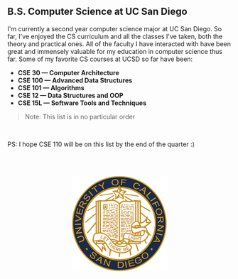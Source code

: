 ## B.S. Computer Science at UC San Diego

I'm currently a second year computer science major at UC San Diego. So far, I've enjoyed the CS curriculum and all the classes I've taken, both the theory and practical ones. All of the faculty I have interacted with have been great and immensely valuable for my education in computer science thus far. 
Some of my favorite CS courses at UCSD so far have been:
- **CSE 30 — Computer Architecture**
- **CSE 100 — Advanced Data Structures**
- **CSE 101 — Algorithms**
- **CSE 12 — Data Structures and OOP**
- **CSE 15L — Software Tools and Techniques**
  
> Note: This list is in no particular order

<br>

PS: I hope CSE 110 will be on this list by the end of the quarter :)

<br> <br>

<p align="center">
  <img src="./assets/ucsd_logo.png"/>
</p>
